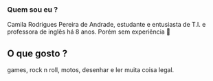### Quem sou eu ?

Camila Rodrigues Pereira de Andrade, estudante e entusiasta de T.I. e professora de inglês há 8 anos.
Porém sem experiência 🙁

## O que gosto ?

games, rock n roll, motos, desenhar e ler muita coisa legal.

